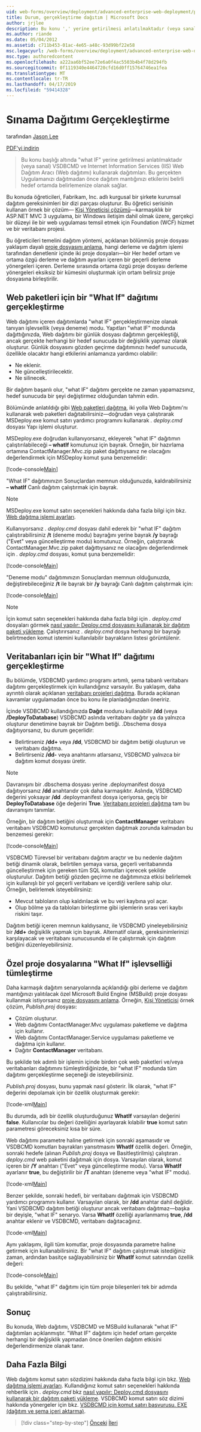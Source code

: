 ```yaml
---
uid: web-forms/overview/deployment/advanced-enterprise-web-deployment/performing-a-what-if-deployment
title: Durum, gerçekleştirme dağıtım | Microsoft Docs
author: jrjlee
description: Bu konu ',' yerine getirilmesi anlatılmaktadır (veya sanal) Internet Information Services (IIS) Web Dağıtım Aracı (Web dağıtımı) ile V dağıtımlarını...
ms.author: riande
ms.date: 05/04/2012
ms.assetid: c711b453-01ac-4e65-a48c-93d99bf22e58
msc.legacyurl: /web-forms/overview/deployment/advanced-enterprise-web-deployment/performing-a-what-if-deployment
msc.type: authoredcontent
ms.openlocfilehash: a222aa6bf52ee72e6a0f4ac5503b4b4f78d294fb
ms.sourcegitcommit: 0f1119340e4464720cfd16d0ff15764746ea1fea
ms.translationtype: MT
ms.contentlocale: tr-TR
ms.lasthandoff: 04/17/2019
ms.locfileid: "59414328"
---
```

# <a name="performing-a-what-if-deployment"></a>Sınama Dağıtımı Gerçekleştirme

tarafından [Jason Lee](https://github.com/jrjlee)

[PDF'yi indirin](https://msdnshared.blob.core.windows.net/media/MSDNBlogsFS/prod.evol.blogs.msdn.com/CommunityServer.Blogs.Components.WeblogFiles/00/00/00/63/56/8130.DeployingWebAppsInEnterpriseScenarios.pdf)

> Bu konu başlığı altında "what IF" yerine getirilmesi anlatılmaktadır (veya sanal) VSDBCMD ve Internet Information Services (IIS) Web Dağıtım Aracı (Web dağıtımı) kullanarak dağıtımları. Bu gerçekten Uygulamanızı dağıtmadan önce dağıtım mantığınızı etkilerini belirli hedef ortamda belirlemenize olanak sağlar.


Bu konuda öğreticileri, Fabrikam, Inc. adlı kurgusal bir şirkete kurumsal dağıtım gereksinimleri bir dizi parçası oluşturur. Bu öğretici serisinin kullanan örnek bir çözüm&#x2014; [Kişi Yöneticisi çözümü](../web-deployment-in-the-enterprise/the-contact-manager-solution.md)&#x2014;karmaşıklık bir ASP.NET MVC 3 uygulama, bir Windows iletişim dahil olmak üzere, gerçekçi bir düzeyi ile bir web uygulaması temsil etmek için Foundation (WCF) hizmet ve bir veritabanı projesi.

Bu öğreticileri temelini dağıtım yöntemi, açıklanan bölünmüş proje dosyası yaklaşım dayalı [proje dosyasını anlama](../web-deployment-in-the-enterprise/understanding-the-project-file.md), hangi derleme ve dağıtım işlemi tarafından denetlenir içinde iki proje dosyaları&#x2014;bir Her hedef ortam ve ortama özgü derleme ve dağıtım ayarları içeren bir geçerli derleme yönergeleri içeren. Derleme sırasında ortama özgü proje dosyası derleme yönergeleri eksiksiz bir kümesini oluşturmak için ortam belirsiz proje dosyasına birleştirilir.

## <a name="performing-a-what-if-deployment-for-web-packages"></a>Web paketleri için bir "What If" dağıtımı gerçekleştirme

Web dağıtımı içeren dağıtımlarda "what IF" gerçekleştirmenize olanak tanıyan işlevsellik (veya deneme) modu. Yapıtları "what IF" modunda dağıttığınızda, Web dağıtımı bir günlük dosyası dağıtımın gerçekleştiği, ancak gerçekte herhangi bir hedef sunucuda bir değişiklik yapmaz olarak oluşturur. Günlük dosyasını gözden geçirme dağıtımınızı hedef sunucuda, özellikle olacaktır hangi etkilerini anlamanıza yardımcı olabilir:

- Ne eklenir.
- Ne güncelleştirilecektir.
- Ne silinecek.

Bir dağıtım başarılı olur, "what IF" dağıtımı gerçekte ne zaman yapamazsınız, hedef sunucuda bir şeyi değiştirmez olduğundan tahmin edin.

Bölümünde anlatıldığı gibi [Web paketleri dağıtma](../web-deployment-in-the-enterprise/deploying-web-packages.md), iki yolla Web Dağıtımı'nı kullanarak web paketleri dağıtabilirsiniz&#x2014;doğrudan veya çalıştırarak MSDeploy.exe komut satırı yardımcı programını kullanarak *. deploy.cmd* dosyası Yapı işlemi oluşturur.

MSDeploy.exe doğrudan kullanıyorsanız, ekleyerek "what IF" dağıtımın çalıştırılabileceği **– whatIf** komutunuz için bayrak. Örneğin, bir hazırlama ortamına ContactManager.Mvc.zip paket dağıttıysanız ne olacağını değerlendirmek için MSDeploy komut şuna benzemelidir:


[!code-console[Main](performing-a-what-if-deployment/samples/sample1.cmd)]


"What IF" dağıtımınızın Sonuçlardan memnun olduğunuzda, kaldırabilirsiniz **– whatIf** Canlı dağıtım çalıştırmak için bayrak.

> [!NOTE]
> MSDeploy.exe komut satırı seçenekleri hakkında daha fazla bilgi için bkz. [Web dağıtma işlemi ayarları](https://technet.microsoft.com/library/dd569089(WS.10).aspx).


Kullanıyorsanız *. deploy.cmd* dosyası dahil ederek bir "what IF" dağıtım çalıştırabilirsiniz **/t** (deneme modu) bayrağını yerine bayrak **/y** bayrağı ("Evet" veya güncelleştirme modu) komutunuz. Örneğin, çalıştırarak ContactManager.Mvc.zip paket dağıttıysanız ne olacağını değerlendirmek için *. deploy.cmd* dosyası, komut şuna benzemelidir:


[!code-console[Main](performing-a-what-if-deployment/samples/sample2.cmd)]


"Deneme modu" dağıtımınızın Sonuçlardan memnun olduğunuzda, değiştirebileceğiniz **/t** ile bayrak bir **/y** bayrağı Canlı dağıtım çalıştırmak için:


[!code-console[Main](performing-a-what-if-deployment/samples/sample3.cmd)]


> [!NOTE]
> İçin komut satırı seçenekleri hakkında daha fazla bilgi için *. deploy.cmd* dosyaları görmek [nasıl yapılır: Deploy.cmd dosyasını kullanarak bir dağıtım paketi yükleme](https://msdn.microsoft.com/library/ff356104.aspx). Çalıştırırsanız *. deploy.cmd* dosya herhangi bir bayrağı belirtmeden komut istemini kullanılabilir bayrakların listesi görüntülenir.


## <a name="performing-a-what-if-deployment-for-databases"></a>Veritabanları için bir "What If" dağıtımı gerçekleştirme

Bu bölümde, VSDBCMD yardımcı programı artımlı, şema tabanlı veritabanı dağıtımı gerçekleştirmek için kullandığınız varsayılır. Bu yaklaşım, daha ayrıntılı olarak açıklanan [veritabanı projeleri dağıtma](../web-deployment-in-the-enterprise/deploying-database-projects.md). Burada açıklanan kavramlar uygulamadan önce bu konu ile planladığınızdan öneririz.

İçinde VSDBCMD kullandığınızda **Dağıt** modunu kullanabilir **/dd** (veya **/DeployToDatabase**) VSDBCMD aslında veritabanı dağıtır ya da yalnızca oluşturur denetimine bayrak bir Dağıtım betiği. .Dbschema dosya dağıtıyorsanız, bu durum geçerlidir:

- Belirtirseniz **/dd+** veya **/dd**, VSDBCMD bir dağıtım betiği oluşturun ve veritabanı dağıtma.
- Belirtirseniz **/dd-** veya anahtarını atlarsanız, VSDBCMD yalnızca bir dağıtım komut dosyası üretir.

> [!NOTE]
> Davranışını bir .dbschema dosyası yerine .deploymanifest dosya dağıtıyorsanız **/dd** anahtarıdır çok daha karmaşıktır. Aslında, VSDBCMD değerini yoksayar **/dd** .deploymanifest dosya içeriyorsa, geçiş bir **DeployToDatabase** öğe değerini **True**. [Veritabanı projeleri dağıtma](../web-deployment-in-the-enterprise/deploying-database-projects.md) tam bu davranışını tanımlar.


Örneğin, bir dağıtım betiğini oluşturmak için **ContactManager** veritabanı veritabanı VSDBCMD komutunuz gerçekten dağıtmak zorunda kalmadan bu benzemesi gerekir:


[!code-console[Main](performing-a-what-if-deployment/samples/sample4.cmd)]


VSDBCMD Türevsel bir veritabanı dağıtım araçtır ve bu nedenle dağıtım betiği dinamik olarak, belirtilen şemaya varsa, geçerli veritabanında güncelleştirmek için gereken tüm SQL komutları içerecek şekilde oluşturulur. Dağıtım betiği gözden geçirme ne dağıtımınıza etkisi belirlemek için kullanışlı bir yol geçerli veritabanı ve içerdiği verilere sahip olur. Örneğin, belirlemek isteyebilirsiniz:

- Mevcut tabloların olup kaldırılacak ve bu veri kaybına yol açar.
- Olup bölme ya da tabloları birleştirme gibi işlemlerin sırası veri kaybı riskini taşır.

Dağıtım betiği içeren memnun kaldıysanız, ile VSDBCMD yineleyebilirsiniz bir **/dd+** değişiklik yapmak için bayrak. Alternatif olarak, gereksinimlerinizi karşılayacak ve veritabanı sunucusunda el ile çalıştırmak için dağıtım betiğini düzenleyebilirsiniz.

## <a name="integrating-what-if-functionality-into-custom-project-files"></a>Özel proje dosyalarına "What If" işlevselliği tümleştirme

Daha karmaşık dağıtım senaryolarında açıklandığı gibi derleme ve dağıtım mantığınızı yalıtılacak özel Microsoft Build Engine (MSBuild) proje dosyası kullanmak istiyorsanız [proje dosyasını anlama](../web-deployment-in-the-enterprise/understanding-the-project-file.md). Örneğin, [Kişi Yöneticisi](../web-deployment-in-the-enterprise/the-contact-manager-solution.md) örnek çözüm, *Publish.proj* dosyası:

- Çözüm oluşturur.
- Web dağıtımı ContactManager.Mvc uygulaması paketleme ve dağıtma için kullanır.
- Web dağıtımı ContactManager.Service uygulaması paketleme ve dağıtma için kullanır.
- Dağıtır **ContactManager** veritabanı.

Bu şekilde tek adımlı bir işlemin içinde birden çok web paketleri ve/veya veritabanları dağıtımını tümleştirdiğinizde, bir "what IF" modunda tüm dağıtımı gerçekleştirme seçeneği de isteyebilirsiniz.

*Publish.proj* dosyası, bunu yapmak nasıl gösterir. İlk olarak, "what IF" değerini depolamak için bir özellik oluşturmak gerekir:


[!code-xml[Main](performing-a-what-if-deployment/samples/sample5.xml)]


Bu durumda, adlı bir özellik oluşturduğunuz **WhatIf** varsayılan değerini **false**. Kullanıcılar bu değeri özelliğini ayarlayarak kılabilir **true** komut satırı parametresi göreceksiniz kısa bir süre.

Web dağıtımı parametre haline getirmek için sonraki aşamasıdır ve VSDBCMD komutları bayrakları yansıtmasını **WhatIf** özellik değeri. Örneğin, sonraki hedefe (alınan *Publish.proj* dosya ve Basitleştirilmiş) çalıştıran *. deploy.cmd* web paketini dağıtmak için dosya. Varsayılan olarak, komut içeren bir **/Y** anahtarı ("Evet" veya güncelleştirme modu). Varsa **WhatIf** ayarlanır **true**, bu değiştirilir bir **/T** anahtarı (deneme veya "what IF" modu).


[!code-xml[Main](performing-a-what-if-deployment/samples/sample6.xml)]


Benzer şekilde, sonraki hedefi, bir veritabanı dağıtmak için VSDBCMD yardımcı programını kullanır. Varsayılan olarak, bir **/dd** anahtar dahil değildir. Yani VSDBCMD dağıtım betiği oluşturur ancak veritabanı dağıtmaz&#x2014;başka bir deyişle, "what IF" senaryo. Varsa **WhatIf** özelliği ayarlanmamış **true**, **/dd** anahtar eklenir ve VSDBCMD, veritabanı dağıtacağınız.


[!code-xml[Main](performing-a-what-if-deployment/samples/sample7.xml)]


Aynı yaklaşımı, ilgili tüm komutlar, proje dosyasında parametre haline getirmek için kullanabilirsiniz. Bir "what IF" dağıtım çalıştırmak istediğiniz zaman, ardından basitçe sağlayabilirsiniz bir **WhatIf** komut satırından özellik değeri:


[!code-console[Main](performing-a-what-if-deployment/samples/sample8.cmd)]


Bu şekilde, "what IF" dağıtımı için tüm proje bileşenleri tek bir adımda çalıştırabilirsiniz.

## <a name="conclusion"></a>Sonuç

Bu konuda, Web dağıtımı, VSDBCMD ve MSBuild kullanarak "what IF" dağıtımları açıklanmıştır. "What IF" dağıtımı için hedef ortam gerçekte herhangi bir değişiklik yapmadan önce önerilen dağıtım etkisini değerlendirmenize olanak tanır.

## <a name="further-reading"></a>Daha Fazla Bilgi

Web dağıtımı komut satırı sözdizimi hakkında daha fazla bilgi için bkz. [Web dağıtma işlemi ayarları](https://technet.microsoft.com/library/dd569089(WS.10).aspx). Kullandığınız komut satırı seçenekleri hakkında rehberlik için *. deploy.cmd* bkz [nasıl yapılır: Deploy.cmd dosyasını kullanarak bir dağıtım paketi yükleme](https://msdn.microsoft.com/library/ff356104.aspx). VSDBCMD komut satırı söz dizimi hakkında yönergeler için bkz. [VSDBCMD için komut satırı başvurusu. EXE (dağıtım ve şema içeri aktarma)](https://msdn.microsoft.com/library/dd193283.aspx).

> [!div class="step-by-step"]
> [Önceki](advanced-enterprise-web-deployment.md)
> [İleri](customizing-database-deployments-for-multiple-environments.md)

